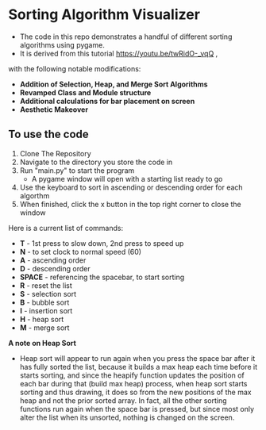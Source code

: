 # Sorting Algorithm Visualizer
- The code in this repo demonstrates a handful of different sorting algorithms using pygame.
- It is derived from this tutorial https://youtu.be/twRidO-_vqQ ,

with the following notable modifications:

- **Addition of Selection, Heap, and Merge Sort Algorithms**
- **Revamped Class and Module structure**
- **Additional calculations for bar placement on screen**
- **Aesthetic Makeover**

## To use the code
1. Clone The Repository
2. Navigate to the directory you store the code in
3. Run "main.py" to start the program
    - A pygame window will open with a starting list ready to go
4. Use the keyboard to sort in ascending or descending order
    for each algorthm
5. When finished, click the x button in the top right corner to
     close the window

Here is a current list of commands:
- **T** - 1st press to slow down, 2nd press to speed up
- **N** - to set clock to normal speed (60)
- **A** - ascending order 
- **D** - descending order
- **SPACE** - referencing the spacebar, to start sorting
- **R** - reset the list
- **S** - selection sort
- **B** - bubble sort
- **I** - insertion sort
- **H** - heap sort
- **M** - merge sort

**A note on Heap Sort**
- Heap sort will appear to run again when you press the space bar after it has 
fully sorted the list, because it builds a max heap each time 
before it starts sorting,
and since the heapify function updates the position of
each bar during that (build max heap) process, 
when heap sort starts sorting and thus drawing, it does so from the new positions
of the max heap and not the prior sorted array.
In fact, all the other sorting functions run again when the space bar
is pressed, but since most only alter the list when its unsorted,
nothing is changed on the screen. 

